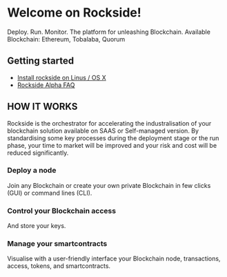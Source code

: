 # Welcome on Rockside!
Deploy. Run. Monitor. The platform for unleashing Blockchain.
Available Blockchain: Ethereum, Tobalaba, Quorum

## Getting started
*  [Install rockside on Linus / OS X](https://github.com/blockchain-studio/rockside-wiki/wiki/How-to-install-Rockside-on-Linux---OS-X)
*  [Rockside Alpha FAQ](https://github.com/blockchain-studio/rockside-wiki/wiki/Rockside-Alpha-FAQ)

## HOW IT WORKS
Rockside is the orchestrator for accelerating the industralisation of your blockchain solution available on SAAS or Self-managed version. By standardising some key processes during the deployment stage or the run phase, your time to market will be improved and your risk and cost will be reduced significantly.

### Deploy a node
Join any Blockchain or create your own private
Blockchain in few clicks (GUI) or command lines (CLI).

### Control your Blockchain access
And store your keys.

### Manage your smartcontracts
Visualise with a user-friendly interface your 
Blockchain node, transactions,
access, tokens, and smartcontracts.


